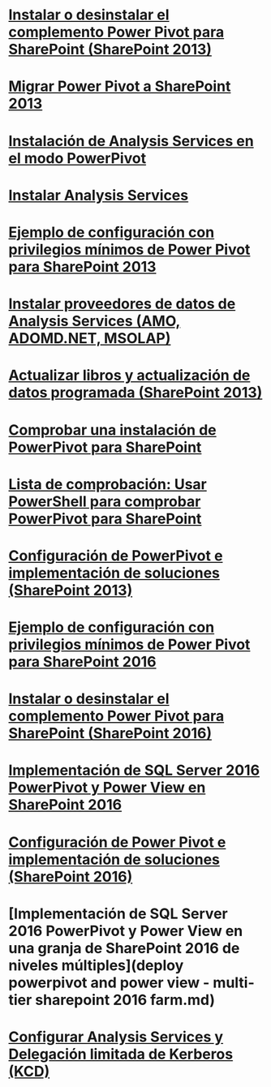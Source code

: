 # [Instalar o desinstalar el complemento Power Pivot para SharePoint (SharePoint 2013)](install-or-uninstall-the-power-pivot-for-sharepoint-add-in-sharepoint-2013.md)
# [Migrar Power Pivot a SharePoint 2013](migrate-power-pivot-to-sharepoint-2013.md)
# [Instalación de Analysis Services en el modo PowerPivot](install-analysis-services-in-power-pivot-mode.md)
# [Instalar Analysis Services](install-analysis-services.md)
# [Ejemplo de configuración con privilegios mínimos de Power Pivot para SharePoint 2013](power-pivot-minimum-privilege-example-sharepoint-2013.md)
# [Instalar proveedores de datos de Analysis Services (AMO, ADOMD.NET, MSOLAP)](install-analysis-services-data-providers-amo-adomd-net-msolap.md)
# [Actualizar libros y actualización de datos programada (SharePoint 2013)](upgrade-workbooks-and-scheduled-data-refresh-sharepoint-2013.md)
# [Comprobar una instalación de PowerPivot para SharePoint](verify-a-power-pivot-for-sharepoint-installation.md)
# [Lista de comprobación: Usar PowerShell para comprobar PowerPivot para SharePoint](checklist-use-powershell-to-verify-power-pivot-for-sharepoint.md)
# [Configuración de PowerPivot e implementación de soluciones (SharePoint 2013)](configure-power-pivot-and-deploy-solutions-sharepoint-2013.md)
# [Ejemplo de configuración con privilegios mínimos de Power Pivot para SharePoint 2016](power-pivot-minimum-privilege-example-sharepoint-2016.md)
# [Instalar o desinstalar el complemento Power Pivot para SharePoint (SharePoint 2016)](install-or-uninstall-the-power-pivot-for-sharepoint-add-in-sharepoint-2016.md)
# [Implementación de SQL Server 2016 PowerPivot y Power View en SharePoint 2016](deploying-sql-server-2016-powerpivot-and-power-view-in-sharepoint-2016.md)
# [Configuración de Power Pivot e implementación de soluciones (SharePoint 2016)](configure-power-pivot-and-deploy-solutions-sharepoint-2016.md)
# [Implementación de SQL Server 2016 PowerPivot y Power View en una granja de SharePoint 2016 de niveles múltiples](deploy powerpivot and power view - multi-tier sharepoint 2016 farm.md)
# [Configurar Analysis Services y Delegación limitada de Kerberos (KCD)](configure-analysis-services-and-kerberos-constrained-delegation-kcd.md)
